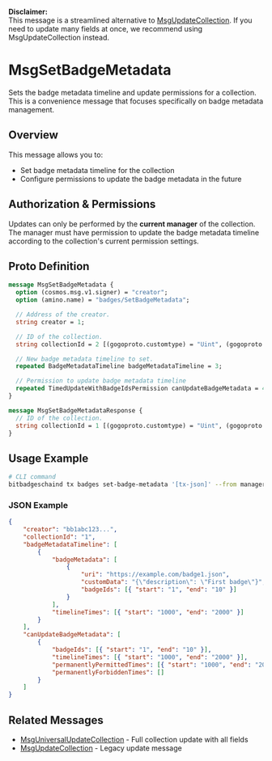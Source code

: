 **Disclaimer:**  
This message is a streamlined alternative to [MsgUpdateCollection](./msg-update-collection.md). If you need to update many fields at once, we recommend using MsgUpdateCollection instead.

# MsgSetBadgeMetadata

Sets the badge metadata timeline and update permissions for a collection. This is a convenience message that focuses specifically on badge metadata management.

## Overview

This message allows you to:

-   Set badge metadata timeline for the collection
-   Configure permissions to update the badge metadata in the future

## Authorization & Permissions

Updates can only be performed by the **current manager** of the collection. The manager must have permission to update the badge metadata timeline according to the collection's current permission settings.

## Proto Definition

```protobuf
message MsgSetBadgeMetadata {
  option (cosmos.msg.v1.signer) = "creator";
  option (amino.name) = "badges/SetBadgeMetadata";

  // Address of the creator.
  string creator = 1;

  // ID of the collection.
  string collectionId = 2 [(gogoproto.customtype) = "Uint", (gogoproto.nullable) = false];

  // New badge metadata timeline to set.
  repeated BadgeMetadataTimeline badgeMetadataTimeline = 3;

  // Permission to update badge metadata timeline
  repeated TimedUpdateWithBadgeIdsPermission canUpdateBadgeMetadata = 4;
}

message MsgSetBadgeMetadataResponse {
  // ID of the collection.
  string collectionId = 1 [(gogoproto.customtype) = "Uint", (gogoproto.nullable) = false];
}
```

## Usage Example

```bash
# CLI command
bitbadgeschaind tx badges set-badge-metadata '[tx-json]' --from manager-key
```

### JSON Example

```json
{
    "creator": "bb1abc123...",
    "collectionId": "1",
    "badgeMetadataTimeline": [
        {
            "badgeMetadata": [
                {
                    "uri": "https://example.com/badge1.json",
                    "customData": "{\"description\": \"First badge\"}",
                    "badgeIds": [{ "start": "1", "end": "10" }]
                }
            ],
            "timelineTimes": [{ "start": "1000", "end": "2000" }]
        }
    ],
    "canUpdateBadgeMetadata": [
        {
            "badgeIds": [{ "start": "1", "end": "10" }],
            "timelineTimes": [{ "start": "1000", "end": "2000" }],
            "permanentlyPermittedTimes": [{ "start": "1000", "end": "2000" }],
            "permanentlyForbiddenTimes": []
        }
    ]
}
```

## Related Messages

-   [MsgUniversalUpdateCollection](./msg-universal-update-collection.md) - Full collection update with all fields
-   [MsgUpdateCollection](./msg-update-collection.md) - Legacy update message
